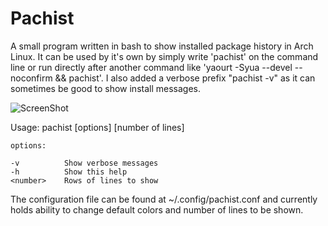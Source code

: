 Pachist
=======

A small program written in bash to show installed package history in Arch Linux. It can be used by it's own by simply write 'pachist' on the command line or run directly after another command like 'yaourt -Syua --devel --noconfirm && pachist'. I also added a verbose prefix "pachist -v" as it can sometimes be good to show install messages.


![ScreenShot](https://raw.github.com/Almehdi/pachist/master/screenshot1.png)


Usage: pachist [options] [number of lines]

	options:

	-v			Show verbose messages
	-h			Show this help
	<number>	Rows of lines to show

The configuration file can be found at ~/.config/pachist.conf and currently holds ability to change default colors and number of lines to be shown.

